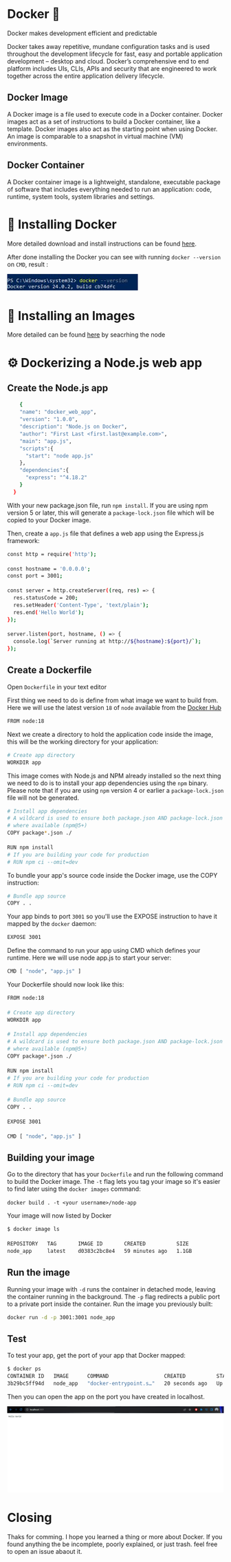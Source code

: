 # Docker 🐋

Docker makes development efficient and predictable

Docker takes away repetitive, mundane configuration tasks and is used throughout the development lifecycle for fast, easy and portable application development – desktop and cloud. Docker’s comprehensive end to end platform includes UIs, CLIs, APIs and security that are engineered to work together across the entire application delivery lifecycle.

## Docker Image

A Docker image is a file used to execute code in a Docker container. Docker images act as a set of instructions to build a Docker container, like a template. Docker images also act as the starting point when using Docker. An image is comparable to a snapshot in virtual machine (VM) environments.

## Docker Container

A Docker container image is a lightweight, standalone, executable package of software that includes everything needed to run an application: code, runtime, system tools, system libraries and settings.

# 🔨 Installing Docker

More detailed download and install instructions can be found [here](https://docs.docker.com/get-docker/).

After done installing the Docker you can see with running `docker --version` on `CMD`, result :

![image](https://github.com/RevoU-FSSE-2/week-6-aghfairawan/blob/main/image/doecker%20version.JPG)

# 🔨 Installing an Images
More detailed can be found [here](https://hub.docker.com/_/node) by seacrhing the node

 # ⚙️ Dockerizing a Node.js web app
## Create the Node.js app

```bash
    {
    "name": "docker_web_app",
    "version": "1.0.0",
    "description": "Node.js on Docker",
    "author": "First Last <first.last@example.com>",
    "main": "app.js",
    "scripts":{
      "start": "node app.js"
    },
    "dependencies":{
      "express": "^4.18.2"
    }
  }
```
With your new package.json file, run `npm install`. If you are using npm version 5 or later, this will generate a `package-lock.json` file which will be copied to your Docker image.

Then, create a `app.js` file that defines a web app using the Express.js framework:

```bash
const http = require('http');

const hostname = '0.0.0.0';
const port = 3001;

const server = http.createServer((req, res) => {
  res.statusCode = 200;
  res.setHeader('Content-Type', 'text/plain');
  res.end('Hello World');
});

server.listen(port, hostname, () => {
  console.log(`Server running at http://${hostname}:${port}/`);
});
```

## Create a Dockerfile

Open `Dockerfile` in your text editor

First thing we need to do is define  from what image we want to build from. Here we will use the latest version `18` of `node` available from the [Docker Hub](https://hub.docker.com/)

```bash
FROM node:18
```
Next we create a directory to hold the application code inside the image, this will be the working directory for your application:

```bash
# Create app directory
WORKDIR app
```
This image comes with Node.js and NPM already installed so the next thing we need to do is to install your app dependencies using the `npm` binary. Please note that if you are using `npm` version 4 or earlier a `package-lock.json` file will not be generated.


```bash
# Install app dependencies
# A wildcard is used to ensure both package.json AND package-lock.json are copied
# where available (npm@5+)
COPY package*.json ./

RUN npm install
# If you are building your code for production
# RUN npm ci --omit=dev
```

To bundle your app's source code inside the Docker image, use the COPY instruction:

```bash
# Bundle app source
COPY . .
```

Your app binds to port `3001` so you'll use the EXPOSE instruction to have it mapped by the `docker` daemon:

```bash
EXPOSE 3001
```

Define the command to run your app using CMD which defines your runtime. Here we will use node app.js to start your server:

```bash
CMD [ "node", "app.js" ]
```
Your Dockerfile should now look like this:

```bash
FROM node:18

# Create app directory
WORKDIR app

# Install app dependencies
# A wildcard is used to ensure both package.json AND package-lock.json are copied
# where available (npm@5+)
COPY package*.json ./

RUN npm install
# If you are building your code for production
# RUN npm ci --omit=dev

# Bundle app source
COPY . .

EXPOSE 3001

CMD [ "node", "app.js" ]
```

## Building your image
Go to the directory that has your `Dockerfile` and run the following command to build the Docker image. The `-t` flag lets you tag your image so it's easier to find later using the `docker images` command:

`docker build . -t <your username>/node-app`

Your image will now listed by Docker 

```bash
$ docker image ls

REPOSITORY   TAG       IMAGE ID       CREATED          SIZE
node_app     latest    d0383c2bc8e4   59 minutes ago   1.1GB
```
## Run the image

Running your image with `-d` runs the container in detached mode, leaving the container running in the background. The `-p` flag redirects a public port to a private port inside the container. Run the image you previously built:

```bash
docker run -d -p 3001:3001 node_app
```

## Test
To test your app, get the port of your app that Docker mapped:

```bash
$ docker ps
CONTAINER ID   IMAGE      COMMAND                  CREATED          STATUS          PORTS                    NAMES
3b29bc5ff94d   node_app   "docker-entrypoint.s…"   20 seconds ago   Up 19 seconds   0.0.0.0:3001->3001/tcp   lucid_shockley

```

Then you can open the app on the port you have created in localhost.

![result](https://github.com/RevoU-FSSE-2/week-6-aghfairawan/blob/main/image/result.JPG)

# Closing
 Thaks for comming. I hope you learned a thing or more  about Docker. If you found anything the be incomplete, poorly explained, or just trash. feel free to open an issue abaout it.

